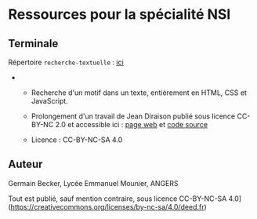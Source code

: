 # Ressources pour la spécialité NSI

## Terminale

Répertoire `recherche-textuelle` : [ici](https://germainbecker.github.io/recherche-textuelle/)  

- - Recherche d'un motif dans un texte, entièrement en HTML, CSS et JavaScript.
  
  - Prolongement d'un travail de Jean Diraison publié sous licence CC-BY-NC 2.0 et accessible ici : [page web](https://diraison.github.io/BMH/) et [code source](https://github.com/diraison/BMH/) 
  
  - Licence : CC-BY-NC-SA 4.0

## Auteur

Germain Becker, Lycée Emmanuel Mounier, ANGERS

Tout est publié, sauf mention contraire, sous licence CC-BY-NC-SA 4.0](https://creativecommons.org/licenses/by-nc-sa/4.0/deed.fr)
